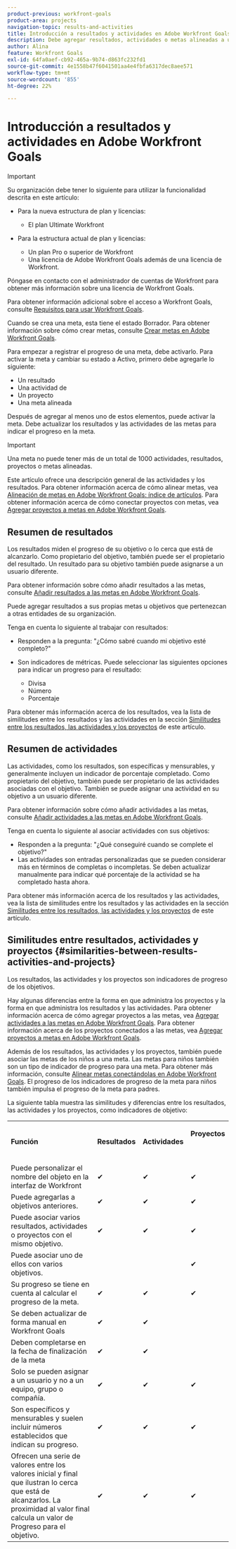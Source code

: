 ```yaml
---
product-previous: workfront-goals
product-area: projects
navigation-topic: results-and-activities
title: Introducción a resultados y actividades en Adobe Workfront Goals
description: Debe agregar resultados, actividades o metas alineadas a una meta para poder activarla. Esto actualiza el estado de la meta de Borrador a Activo y comienza a registrar el progreso de la meta.
author: Alina
feature: Workfront Goals
exl-id: 64fa0aef-cb92-465a-9b74-d863fc232fd1
source-git-commit: 4e1558b47f6041501aa4e4fbfa6317dec8aee571
workflow-type: tm+mt
source-wordcount: '855'
ht-degree: 22%

---
```


# Introducción a resultados y actividades en Adobe Workfront Goals

>[!IMPORTANT]
>
>Su organización debe tener lo siguiente para utilizar la funcionalidad descrita en este artículo:
>
>* Para la nueva estructura de plan y licencias:
>
>   * El plan Ultimate Workfront
>    
>* Para la estructura actual de plan y licencias:
>
>   * Un plan Pro o superior de Workfront
>   * Una licencia de Adobe Workfront Goals además de una licencia de Workfront.
>
>Póngase en contacto con el administrador de cuentas de Workfront para obtener más información sobre una licencia de Workfront Goals.
> 
>Para obtener información adicional sobre el acceso a Workfront Goals, consulte [Requisitos para usar Workfront Goals](/help/quicksilver/workfront-goals/goal-management/access-needed-for-wf-goals.md).

Cuando se crea una meta, esta tiene el estado Borrador. Para obtener información sobre cómo crear metas, consulte [Crear metas en Adobe Workfront Goals](../../workfront-goals/goal-management/create-goals.md).

Para empezar a registrar el progreso de una meta, debe activarlo. Para activar la meta y cambiar su estado a Activo, primero debe agregarle lo siguiente:

* Un resultado
* Una actividad de
* Un proyecto
* Una meta alineada

Después de agregar al menos uno de estos elementos, puede activar la meta. Debe actualizar los resultados y las actividades de las metas para indicar el progreso en la meta.


>[!IMPORTANT]
>
> Una meta no puede tener más de un total de 1000 actividades, resultados, proyectos o metas alineadas.</span>

Este artículo ofrece una descripción general de las actividades y los resultados. Para obtener información acerca de cómo alinear metas, vea [Alineación de metas en Adobe Workfront Goals: índice de artículos](../../workfront-goals/goal-alignment/goal-alignment.md). Para obtener información acerca de cómo conectar proyectos con metas, vea [Agregar proyectos a metas en Adobe Workfront Goals](../results-and-activities/connect-projects-to-goals-overview.md).

## Resumen de resultados

<!--
<p> This will have additional types in the future - add another section for types?)</p>
-->

Los resultados miden el progreso de su objetivo o lo cerca que está de alcanzarlo. Como propietario del objetivo, también puede ser el propietario del resultado. Un resultado para su objetivo también puede asignarse a un usuario diferente.

Para obtener información sobre cómo añadir resultados a las metas, consulte [Añadir resultados a las metas en Adobe Workfront Goals](../../workfront-goals/results-and-activities/add-results-to-goals.md).

Puede agregar resultados a sus propias metas u objetivos que pertenezcan a otras entidades de su organización.

Tenga en cuenta lo siguiente al trabajar con resultados:

* Responden a la pregunta: &quot;¿Cómo sabré cuando mi objetivo esté completo?&quot;
* Son indicadores de métricas. Puede seleccionar las siguientes opciones para indicar un progreso para el resultado:

  <!--
  this might change (jira, Salesforce, etc))
  -->

   * Divisa
   * Número
   * Porcentaje

Para obtener más información acerca de los resultados, vea la lista de similitudes entre los resultados y las actividades en la sección [Similitudes entre los resultados, las actividades y los proyectos](#similarities-between-results-activities-and-projects) de este artículo.

## Resumen de actividades

<!--
This will have additional types in the future - add another section for types?
-->

Las actividades, como los resultados, son específicas y mensurables, y generalmente incluyen un indicador de porcentaje completado. Como propietario del objetivo, también puede ser propietario de las actividades asociadas con el objetivo. También se puede asignar una actividad en su objetivo a un usuario diferente.

Para obtener información sobre cómo añadir actividades a las metas, consulte [Añadir actividades a las metas en Adobe Workfront Goals](../../workfront-goals/results-and-activities/add-activities-to-goals.md).

Tenga en cuenta lo siguiente al asociar actividades con sus objetivos:

* Responden a la pregunta: &quot;¿Qué conseguiré cuando se complete el objetivo?&quot;
* Las actividades son entradas personalizadas que se pueden considerar más en términos de completas o incompletas. Se deben actualizar manualmente para indicar qué porcentaje de la actividad se ha completado hasta ahora.

<!--
* You can associate the following activities with goals:

  <table style="table-layout:auto"> 
   <col> 
   <col> 
   <tbody> 
    <tr> 
     <td role="rowheader">Manual progress bar </td> 
     <td> <p>Custom entries that can be thought of more in terms of complete or incomplete. They must be manually updated.</p> </td> 
    </tr> 
    <tr> 
     <td role="rowheader"><p>Project</p></td> 
     <td> <p>Existing projects that you have at least permissions to View and are not in a status of Dead. They are updated automatically, based on the progress of their work items. </p> <p>The projects must exist before associating them with the goal. You can associate a project with multiple goals. For information about adding projects to goals, see <a href="../../workfront-goals/results-and-activities/connect-projects-to-goals-overview.md" class="MCXref xref">Add projects to goals in Adobe Workfront Goals</a>.</p>
     <p><span class="preview">In the Preview environment, projects are separate progress indicators, independent from activities. Adding projects to a goal in the Preview environment is different from adding activities. For more information, see <a href="../../workfront-goals/results-and-activities/connect-projects-to-goals-overview.md" class="MCXref xref">Add projects to goals in Adobe Workfront Goals</a>.</span></p>
      </td> 
    </tr> 
   </tbody> 
  </table>
-->
<!--drafted for goal redesign: For THE PRODUCTION RELEASE: remove the projects in this article altogether.-->

Para obtener más información acerca de los resultados y las actividades, vea la lista de similitudes entre los resultados y las actividades en la sección [Similitudes entre los resultados, las actividades y los proyectos](#similarities-between-results-activities-and-projects) de este artículo.

## Similitudes entre resultados, actividades y proyectos {#similarities-between-results-activities-and-projects}

Los resultados, las actividades y los proyectos son indicadores de progreso de los objetivos.

Hay algunas diferencias entre la forma en que administra los proyectos y la forma en que administra los resultados y las actividades. Para obtener información acerca de cómo agregar proyectos a las metas, vea [Agregar actividades a las metas en Adobe Workfront Goals](../../workfront-goals/results-and-activities/add-activities-to-goals.md). Para obtener información acerca de los proyectos conectados a las metas, vea [Agregar proyectos a metas en Adobe Workfront Goals](../../workfront-goals/results-and-activities/connect-projects-to-goals-overview.md).

Además de los resultados, las actividades y los proyectos, también puede asociar las metas de los niños a una meta. Las metas para niños también son un tipo de indicador de progreso para una meta. Para obtener más información, consulte [Alinear metas conectándolas en Adobe Workfront Goals](../goal-alignment/align-goals-by-connecting-them.md). El progreso de los indicadores de progreso de la meta para niños también impulsa el progreso de la meta para padres.

La siguiente tabla muestra las similitudes y diferencias entre los resultados, las actividades y los proyectos, como indicadores de objetivo:

<table style="table-layout:auto"> 
 <col> 
 <col> 
 <col> 
 <col> 
 <tbody> 
  <tr> 
   <td><b><p>Función</p></b></td> 
   <td><b><p>Resultados</p></b></td> 
   <td><b><p>Actividades</p></b></td> 
   <td> <p><strong>Proyectos</strong> </p> <p> </p> </td> 
  </tr> 
  <tr> 
   <td><span style="font-weight: normal;">Puede personalizar el nombre del objeto en la interfaz de Workfront</span> </td> 
   <td>✔</td> 
   <td>✔</td> 
   <td>✔</td> 
  </tr> 
  <tr> 
   <td>Puede agregarlas a objetivos anteriores.</td> 
   <td>✔</td> 
   <td>✔</td> 
   <td>✔</td> 
  </tr> 
  <tr> 
   <td>Puede asociar varios resultados, actividades o proyectos con el mismo objetivo. </td> 
   <td>✔</td> 
   <td>✔</td> 
   <td>✔</td> 
  </tr> 
  <tr> 
   <td>Puede asociar uno de ellos con varios objetivos.</td> 
   <td> </td> 
   <td> </td> 
   <td>✔</td> 
  </tr> 
  <tr> 
   <td>Su progreso se tiene en cuenta al calcular el progreso de la meta. </td> 
   <td>✔</td> 
   <td>✔</td> 
   <td>✔</td> 
  </tr> 
  <tr> 
   <td>Se deben actualizar de forma manual en Workfront Goals</td> 
   <td>✔</td> 
   <td>✔</td> 
   <td> </td> 
  </tr> 
  <tr> 
   <td>Deben completarse en la fecha de finalización de la meta</td> 
   <td>✔</td> 
   <td>✔</td> 
   <td> </td> 
  </tr> 
  <tr> 
   <td>Solo se pueden asignar a un usuario y no a un equipo, grupo o compañía. </td> 
   <td>✔</td> 
   <td>✔</td> 
   <td>✔</td> 
  </tr> 
  <tr> 
   <td>Son específicos y mensurables y suelen incluir números establecidos que indican su progreso. </td> 
   <td>✔</td> 
   <td>✔</td> 
   <td>✔</td> 
  </tr> 
  <tr> 
   <td>Ofrecen una serie de valores entre los valores inicial y final que ilustran lo cerca que está de alcanzarlos. La proximidad al valor final calcula un valor de Progreso para el objetivo. </td> 
   <td>✔</td> 
   <td>✔</td> 
   <td>✔</td> 
  </tr> 
 </tbody> 
</table>

